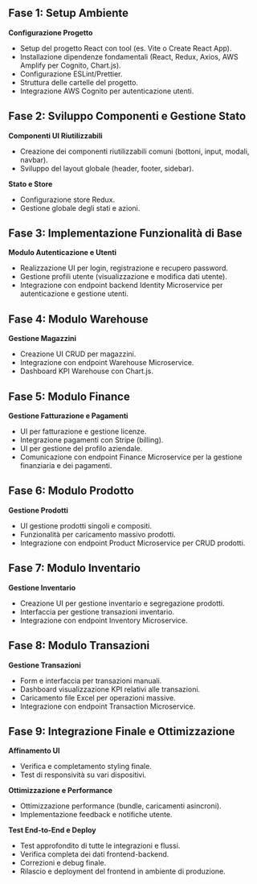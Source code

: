 ## Fase 1: Setup Ambiente

**Configurazione Progetto**
- Setup del progetto React con tool (es. Vite o Create React App).
- Installazione dipendenze fondamentali (React, Redux, Axios, AWS Amplify per Cognito, Chart.js).
- Configurazione ESLint/Prettier.
- Struttura delle cartelle del progetto.
- Integrazione AWS Cognito per autenticazione utenti.

## Fase 2: Sviluppo Componenti e Gestione Stato

**Componenti UI Riutilizzabili**
- Creazione dei componenti riutilizzabili comuni (bottoni, input, modali, navbar).
- Sviluppo del layout globale (header, footer, sidebar).

**Stato e Store**
- Configurazione store Redux.
- Gestione globale degli stati e azioni.

## Fase 3: Implementazione Funzionalità di Base

**Modulo Autenticazione e Utenti**
- Realizzazione UI per login, registrazione e recupero password.
- Gestione profili utente (visualizzazione e modifica dati utente).
- Integrazione con endpoint backend Identity Microservice per autenticazione e gestione utenti.

## Fase 4: Modulo Warehouse

**Gestione Magazzini**
- Creazione UI CRUD per magazzini.
- Integrazione con endpoint Warehouse Microservice.
- Dashboard KPI Warehouse con Chart.js.

## Fase 5: Modulo Finance

**Gestione Fatturazione e Pagamenti**
- UI per fatturazione e gestione licenze.
- Integrazione pagamenti con Stripe (billing).
- UI per gestione del profilo aziendale.
- Comunicazione con endpoint Finance Microservice per la gestione finanziaria e dei pagamenti.

## Fase 6: Modulo Prodotto

**Gestione Prodotti**
- UI gestione prodotti singoli e compositi.
- Funzionalità per caricamento massivo prodotti.
- Integrazione con endpoint Product Microservice per CRUD prodotti.

## Fase 7: Modulo Inventario

**Gestione Inventario**
- Creazione UI per gestione inventario e segregazione prodotti.
- Interfaccia per gestione transazioni inventario.
- Integrazione con endpoint Inventory Microservice.

## Fase 8: Modulo Transazioni

**Gestione Transazioni**
- Form e interfaccia per transazioni manuali.
- Dashboard visualizzazione KPI relativi alle transazioni.
- Caricamento file Excel per operazioni massive.
- Integrazione con endpoint Transaction Microservice.

## Fase 9: Integrazione Finale e Ottimizzazione

**Affinamento UI**
- Verifica e completamento styling finale.
- Test di responsività su vari dispositivi.

**Ottimizzazione e Performance**
- Ottimizzazione performance (bundle, caricamenti asincroni).
- Implementazione feedback e notifiche utente.

**Test End-to-End e Deploy**
- Test approfondito di tutte le integrazioni e flussi.
- Verifica completa dei dati frontend-backend.
- Correzioni e debug finale.
- Rilascio e deployment del frontend in ambiente di produzione.

